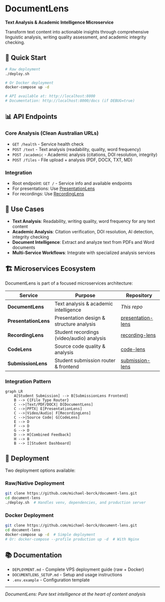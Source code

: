 # DocumentLens

**Text Analysis & Academic Intelligence Microservice**

Transform text content into actionable insights through comprehensive linguistic analysis, writing quality assessment, and academic integrity checking.

## 🚀 Quick Start

```bash
# Raw deployment
./deploy.sh

# Or Docker deployment
docker-compose up -d

# API available at: http://localhost:8000
# Documentation: http://localhost:8000/docs (if DEBUG=true)
```

## 📊 API Endpoints

### Core Analysis (Clean Australian URLs)
- `GET /health` - Service health check
- `POST /text` - Text analysis (readability, quality, word frequency)
- `POST /academic` - Academic analysis (citations, DOI resolution, integrity)
- `POST /files` - File upload + analysis (PDF, DOCX, TXT, MD)

### Integration
- Root endpoint: `GET /` - Service info and available endpoints
- For presentations: Use [PresentationLens](https://github.com/michael-borck/presentation-lens)
- For recordings: Use [RecordingLens](https://github.com/michael-borck/recording-lens)

## 🎯 Use Cases

- **Text Analysis**: Readability, writing quality, word frequency for any text content
- **Academic Analysis**: Citation verification, DOI resolution, AI detection, integrity checking
- **Document Intelligence**: Extract and analyze text from PDFs and Word documents
- **Multi-Service Workflows**: Integrate with specialized analysis services

## 🏗️ Microservices Ecosystem

DocumentLens is part of a focused microservices architecture:

| Service | Purpose | Repository |
|---------|---------|------------|
| **DocumentLens** | Text analysis & academic intelligence | *This repo* |
| **PresentationLens** | Presentation design & structure analysis | [presentation-lens](https://github.com/michael-borck/presentation-lens) |
| **RecordingLens** | Student recordings (video/audio) analysis | [recording-lens](https://github.com/michael-borck/recording-lens) |
| **CodeLens** | Source code quality & analysis | [code-lens](https://github.com/michael-borck/code-lens) |
| **SubmissionLens** | Student submission router & frontend | [submission-lens](https://github.com/michael-borck/submission-lens) |

### Integration Pattern
```mermaid
graph LR
    A[Student Submission] --> B[SubmissionLens Frontend]
    B --> C{File Type Router}
    C -->|Text/PDF/DOCX| D[DocumentLens]
    C -->|PPTX| E[PresentationLens]
    C -->|Video/Audio| F[RecordingLens]
    C -->|Source Code| G[CodeLens]
    E --> D
    F --> D
    G --> D
    D --> H[Combined Feedback]
    H --> B
    B --> I[Student Dashboard]
```

## 🚀 Deployment

Two deployment options available:

### Raw/Native Deployment
```bash
git clone https://github.com/michael-borck/document-lens.git
cd document-lens
./deploy.sh  # Handles venv, dependencies, and production server
```

### Docker Deployment
```bash
git clone https://github.com/michael-borck/document-lens.git
cd document-lens
docker-compose up -d  # Simple deployment
# Or: docker-compose --profile production up -d  # With Nginx
```

## 📚 Documentation

- `DEPLOYMENT.md` - Complete VPS deployment guide (raw + Docker)
- `DOCUMENTLENS_SETUP.md` - Setup and usage instructions
- `.env.example` - Configuration template

---

*DocumentLens: Pure text intelligence at the heart of content analysis*
